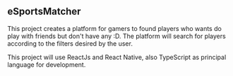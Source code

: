 ## eSportsMatcher

This project creates a platform for gamers to found players who wants do play with friends but don't have any :D. The platform will search for players according to the filters desired by the user.

This project will use ReactJs and React Native, also TypeScript as principal language for development.
